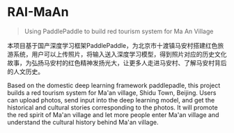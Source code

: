 # RAI-MaAn
> Using PaddlePaddle to build red tourism system for Ma An Village

本项目基于国产深度学习框架PaddlePaddle，为北京市十渡镇马安村搭建红色旅游系统，用户可以上传照片，将输入送入深度学习模型，得到照片对应的历史文化故事，为弘扬马安村的红色精神发扬光大，让更多人走进马安村、了解马安村背后的人文历史。

Based on the domestic deep learning framework paddlepadle, this project builds a red tourism system for Ma'an village, Shidu Town, Beijing. Users can upload photos, send input into the deep learning model, and get the historical and cultural stories corresponding to the photos. It will promote the red spirit of Ma'an village and let more people enter Ma'an village and understand the cultural history behind Ma'an village.
